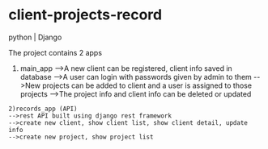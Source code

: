 # client-projects-record

python | Django

The project contains 2 apps

   1) main_app 
   -->A new client can be registered, client info saved in database 
   -->A user can login with passwords given by admin to them 
   -->New projects can be added to client and a user is assigned to those projects
   -->The project info and client info can be deleted or updated

    2)records_app (API) 
    -->rest API built using django rest framework 
    -->create new client, show client list, show client detail, update info 
    -->create new project, show project list
